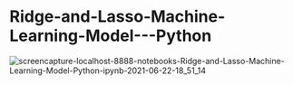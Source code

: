 # Ridge-and-Lasso-Machine-Learning-Model---Python

![screencapture-localhost-8888-notebooks-Ridge-and-Lasso-Machine-Learning-Model-Python-ipynb-2021-06-22-18_51_14](https://user-images.githubusercontent.com/55083861/122932091-13bcfe80-d38b-11eb-9e3b-7a4056f971c6.png)
